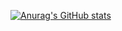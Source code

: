 [![Anurag's GitHub stats](https://github-readme-stats.vercel.app/api?username=JJLAAA)](https://github.com/anuraghazra/github-readme-stats)
